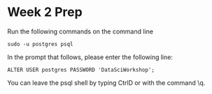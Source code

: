 # Week 2 Prep

Run the following commands on the command line

```
sudo -u postgres psql
```
In the prompt that follows, please enter the following line:

```
ALTER USER postgres PASSWORD 'DataSciWorkshop';
```
You can leave the psql shell by typing CtrlD or with the command \q.

